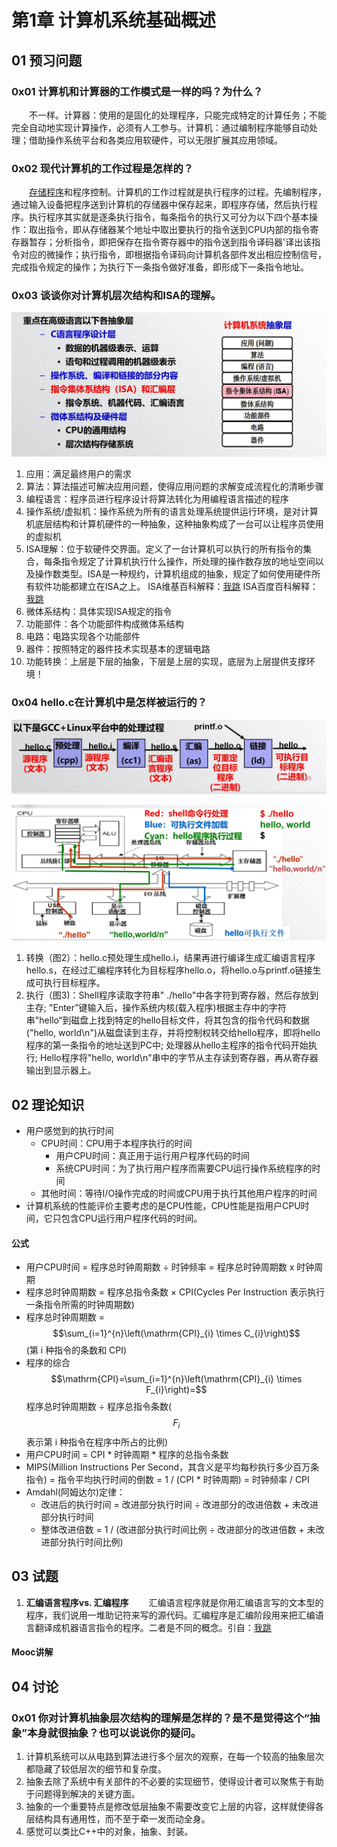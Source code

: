 # 第1章 计算机系统基础概述

## 01 预习问题

### 0x01 计算机和计算器的工作模式是一样的吗？为什么？

 　　不一样。计算器：使用的是固化的处理程序，只能完成特定的计算任务；不能完全自动地实现计算操作，必须有人工参与。计算机：通过编制程序能够自动处理；借助操作系统平台和各类应用软硬件，可以无限扩展其应用领域。

### 0x02 现代计算机的工作过程是怎样的？

　　[存储程序](https://baike.baidu.com/item/%E5%AD%98%E5%82%A8%E7%A8%8B%E5%BA%8F/8800242)和程序控制。计算机的工作过程就是执行程序的过程。先编制程序，通过输入设备把程序送到计算机的存储器中保存起来，即程序存储，然后执行程序。执行程序其实就是逐条执行指令，每条指令的执行又可分为以下四个基本操作：取出指令，即从存储器某个地址中取出要执行的指令送到CPU内部的指令寄存器暂存；分析指令，即把保存在指令寄存器中的指令送到指令译码器'译出该指令对应的微操作；执行指令，即根据指令译码向计算机各部件发出相应控制信号，完成指令规定的操作；为执行下一条指令做好准备，即形成下一条指令地址。

### 0x03 谈谈你对计算机层次结构和ISA的理解。

![&#x56FE;1 &#x8BA1;&#x7B97;&#x673A;&#x5C42;&#x6B21;&#x7ED3;&#x6784;](../.gitbook/assets/snipaste_2020-03-08_09-11-58.jpg)

1. 应用：满足最终用户的需求
2. 算法：算法描述可解决应用问题，使得应用问题的求解变成流程化的清晰步骤
3. 编程语言：程序员进行程序设计将算法转化为用编程语言描述的程序
4. 操作系统/虚拟机：操作系统为所有的语言处理系统提供运行环境，是对计算机底层结构和计算机硬件的一种抽象，这种抽象构成了一台可以让程序员使用的虚拟机
5. ISA理解：位于软硬件交界面。定义了一台计算机可以执行的所有指令的集合，每条指令规定了计算机执行什么操作，所处理的操作数存放的地址空间以及操作数类型。ISA是一种规约，计算机组成的抽象，规定了如何使用硬件所有软件功能都建立在ISA之上。 ISA维基百科解释：[我跳](https://zh.wikipedia.org/wiki/%E6%8C%87%E4%BB%A4%E9%9B%86%E6%9E%B6%E6%A7%8B) ISA百度百科解释：[我跳](https://baike.baidu.com/item/%E6%8C%87%E4%BB%A4%E9%9B%86%E4%BD%93%E7%B3%BB%E7%BB%93%E6%9E%84)
6. 微体系结构：具体实现ISA规定的指令
7. 功能部件：各个功能部件构成微体系结构
8. 电路：电路实现各个功能部件
9. 器件：按照特定的器件技术实现基本的逻辑电路
10. 功能转换：上层是下层的抽象，下层是上层的实现，底层为上层提供支撑环境！

### 0x04 hello.c在计算机中是怎样被运行的？

![&#x56FE;2 hello.c&#x5904;&#x7406;&#x8FC7;&#x7A0B;](../.gitbook/assets/snipaste_2020-03-08_10-50-35.jpg)

![&#x56FE;3 Hello&#x7A0B;&#x5E8F;&#x7684;&#x6570;&#x636E;&#x6D41;&#x52A8;&#x8FC7;&#x7A0B;&#x2014;&#x2014;&#x53EF;&#x6267;&#x884C;&#x7A0B;&#x5E8F;&#x7684;&#x6267;&#x884C;](../.gitbook/assets/snipaste_2020-03-08_11-14-43.jpg)

1. 转换（图2）：hello.c预处理生成hello.i，结果再进行编译生成汇编语言程序hello.s，在经过汇编程序转化为目标程序hello.o，将hello.o与printf.o链接生成可执行目标程序。
2. 执行（图3\)：Shell程序读取字符串" ./hello"中各字符到寄存器，然后存放到主存; "Enter”键输入后，操作系统内核\(载入程序\)根据主存中的字符串"hello“到磁盘上找到特定的hello目标文件，将其包含的指令代码和数据\("hello, world\n"\)从磁盘读到主存，并将控制权转交给hello程序，即将hello程序的第一条指令的地址送到PC中; 处理器从hello主程序的指令代码开始执行; Hello程序将"hello, world\n"串中的字节从主存读到寄存器，再从寄存器输出到显示器上。

## 02 理论知识

* 用户感觉到的执行时间
  * CPU时间：CPU用于本程序执行的时间
    * 用户CPU时间：真正用于运行用户程序代码的时间
    * 系统CPU时间：为了执行用户程序而需要CPU运行操作系统程序的时间
  * 其他时间：等待I/O操作完成的时间或CPU用于执行其他用户程序的时间
* 计算机系统的性能评价主要考虑的是CPU性能，CPU性能是指用户CPU时间，它只包含CPU运行用户程序代码的时间。

#### 公式

* 用户CPU时间 = 程序总时钟周期数 ÷ 时钟频率 = 程序总时钟周期数 x 时钟周期
* 程序总时钟周期数 = 程序总指令条数 × CPI\(Cycles Per Instruction 表示执行一条指令所需的时钟周期数\)
* 程序总时钟周期数 = $$\sum_{i=1}^{n}\left(\mathrm{CPI}_{i} \times C_{i}\right)$$ \(第 i 种指令的条数和 CPI\)
* 程序的综合$$\mathrm{CPI}=\sum_{i=1}^{n}\left(\mathrm{CPI}_{i} \times F_{i}\right)=$$ 程序总时钟周期数 ÷ 程序总指令条数\( $$F_i$$ 表示第 i 种指令在程序中所占的比例\)
* 用户CPU时间 = CPI \* 时钟周期 \* 程序的总指令条数
* MIPS\(Million Instructions Per Second，其含义是平均每秒执行多少百万条指令\) = 指令平均执行时间的倒数 = 1 / \(CPI \* 时钟周期\) = 时钟频率 / CPI
* Amdahl\(阿姆达尔\)定律：
  * 改进后的执行时间 = 改进部分执行时间 ÷ 改进部分的改进倍数 + 未改进部分执行时间
  * 整体改进倍数 = 1 / \(改进部分执行时间比例 ÷ 改进部分的改进倍数 + 未改进部分执行时间比例\)

## 03 试题

1. **汇编语言程序vs. 汇编程序** 　　汇编语言程序就是你用汇编语言写的文本型的程序，我们说用一堆助记符来写的源代码。汇编程序是汇编阶段用来把汇编语言翻译成机器语言指令的程序。二者是不同的概念。引自：[我跳](https://blog.csdn.net/u011240016/article/details/53433811)

#### Mooc讲解

## 04 讨论

### 0x01 你对计算机抽象层次结构的理解是怎样的？是不是觉得这个“抽象”本身就很抽象？也可以说说你的疑问。

1. 计算机系统可以从电路到算法进行多个层次的观察，在每一个较高的抽象层次都隐藏了较低层次的细节和复杂度。
2. 抽象去除了系统中有关部件的不必要的实现细节，使得设计者可以聚焦于有助于问题得到解决的关键方面。
3. 抽象的一个重要特点是修改低层抽象不需要改变它上层的内容，这样就使得各层结构具有通用性，而不至于牵一发而动全身。
4. 感觉可以类比C++中的对象，抽象、封装。

